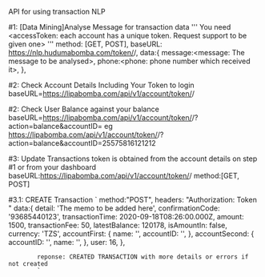 API for using transaction NLP


#1: [Data Mining]Analyse Message for transaction data
'''
	You need <accessToken: each account has a unique token. Request support to be given one>
'''
method: [GET, POST],
baseURL: https://nlp.hudumabomba.com/token/<accessToken>/,
data:{
	message:<message: The message to be analysed>,
	phone:<phone: phone number which received it>,
},

#2: Check Account Details Including Your Token to login
baseURL=https://lipabomba.com/api/v1/account/token/<accessToken>/

	
#2: Check User Balance against your balance
baseURL=https://lipabomba.com/api/v1/account/token/<accessToken>/?action=balance&accountID=<accountID>
eg https://lipabomba.com/api/v1/account/token/<accessToken>/?action=balance&accountID=25575816121212



#3: Update Transactions
token is obtained from the account details on step #1 or from your dashboard
baseURL:https://lipabomba.com/api/v1/account/token/<accessToken>/
method:[GET, POST]

#3.1: CREATE Transaction
	        `
	        method:"POST",
	        headers: "Authorization: Token <token>"
	        data:{
		          detail: 'The memo to be added here',
		          confirmationCode: '93685440123',
		          transactionTime: 2020-09-18T08:26:00.000Z,
		          amount: 1500,
		          transactionFee: 50,
		          latestBalance: 120178,
		          isAmountIn: false,
		          currency: 'TZS',
		          accountFirst: {
		            name: '<phoneNumber>',
		            accountID: '<FULL NAME>',
		          },
		          accountSecond: {
		            accountID: '<phoneNumber>',
		            name: '<FULL NAME>',
		          },
		          user: 16,
	        },

	        reponse: CREATED TRANSACTION with more details or errors if not created
	        `




